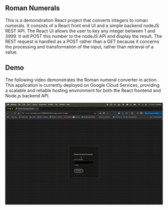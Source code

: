 ## Roman Numerals

This is a demonstration React project that 
converts integers to roman numerals. It consists of a 
React front end UI and a simple backend nodeJS REST API. 
The React UI allows the user to key any integer between 
1 and 3999. It will POST this number to the nodeJS API 
and display the result. The REST request is handled as
a POST rather than a GET because it concerns the processing
and transformation of the input, rather than retrieval
of a value.

## Demo

The following video demonstrates the Roman numeral converter in action. This application is currently deployed on Google Cloud Services, providing a scalable and reliable hosting environment for both the React frontend and Node.js backend API.

![Demo](demo.gif)
